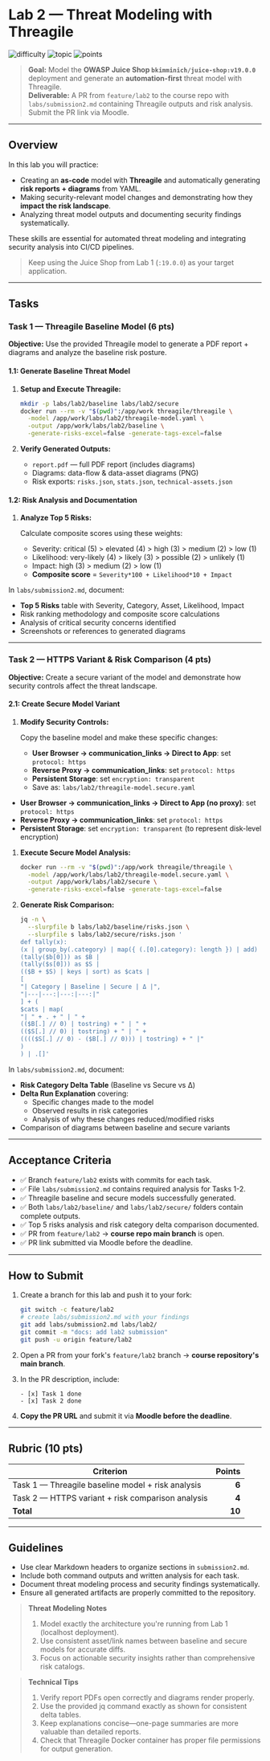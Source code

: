 # Lab 2 — Threat Modeling with Threagile

![difficulty](https://img.shields.io/badge/difficulty-beginner–intermediate-yellow)
![topic](https://img.shields.io/badge/topic-Threat%20Modeling%20(Threagile)-blue)
![points](https://img.shields.io/badge/points-10-orange)

> **Goal:** Model the **OWASP Juice Shop `bkimminich/juice-shop:v19.0.0`** deployment and generate an **automation-first** threat model with Threagile.  
> **Deliverable:** A PR from `feature/lab2` to the course repo with `labs/submission2.md` containing Threagile outputs and risk analysis. Submit the PR link via Moodle.

---

## Overview

In this lab you will practice:
- Creating an **as-code** model with **Threagile** and automatically generating **risk reports + diagrams** from YAML.
- Making security-relevant model changes and demonstrating how they **impact the risk landscape**.
- Analyzing threat model outputs and documenting security findings systematically.

These skills are essential for automated threat modeling and integrating security analysis into CI/CD pipelines.

> Keep using the Juice Shop from Lab 1 (`:19.0.0`) as your target application.

---

## Tasks

### Task 1 — Threagile Baseline Model (6 pts)

**Objective:** Use the provided Threagile model to generate a PDF report + diagrams and analyze the baseline risk posture.

#### 1.1: Generate Baseline Threat Model

1. **Setup and Execute Threagile:**

   ```bash
   mkdir -p labs/lab2/baseline labs/lab2/secure
   docker run --rm -v "$(pwd)":/app/work threagile/threagile \
     -model /app/work/labs/lab2/threagile-model.yaml \
     -output /app/work/labs/lab2/baseline \
     -generate-risks-excel=false -generate-tags-excel=false
   ```

2. **Verify Generated Outputs:**

   - `report.pdf` — full PDF report (includes diagrams)
   - Diagrams: data-flow & data-asset diagrams (PNG)
   - Risk exports: `risks.json`, `stats.json`, `technical-assets.json`

#### 1.2: Risk Analysis and Documentation

1. **Analyze Top 5 Risks:**

   Calculate composite scores using these weights:
   - Severity: critical (5) > elevated (4) > high (3) > medium (2) > low (1)
   - Likelihood: very-likely (4) > likely (3) > possible (2) > unlikely (1)
   - Impact: high (3) > medium (2) > low (1)
   - **Composite score** = `Severity*100 + Likelihood*10 + Impact`

In `labs/submission2.md`, document:
- **Top 5 Risks** table with Severity, Category, Asset, Likelihood, Impact
- Risk ranking methodology and composite score calculations
- Analysis of critical security concerns identified
- Screenshots or references to generated diagrams

---

### Task 2 — HTTPS Variant & Risk Comparison (4 pts)

**Objective:** Create a secure variant of the model and demonstrate how security controls affect the threat landscape.

#### 2.1: Create Secure Model Variant

1. **Modify Security Controls:**

   Copy the baseline model and make these specific changes:
   - **User Browser → communication_links → Direct to App**: set `protocol: https`
   - **Reverse Proxy → communication_links**: set `protocol: https`
   - **Persistent Storage**: set `encryption: transparent`
   - Save as: `labs/lab2/threagile-model.secure.yaml`

* **User Browser → communication_links → Direct to App (no proxy)**: set `protocol: https`
* **Reverse Proxy → communication_links**: set `protocol: https`
* **Persistent Storage**: set `encryption: transparent` (to represent disk-level encryption)

1. **Execute Secure Model Analysis:**

   ```bash
   docker run --rm -v "$(pwd)":/app/work threagile/threagile \
     -model /app/work/labs/lab2/threagile-model.secure.yaml \
     -output /app/work/labs/lab2/secure \
     -generate-risks-excel=false -generate-tags-excel=false
   ```

2. **Generate Risk Comparison:**

   ```bash
   jq -n \
     --slurpfile b labs/lab2/baseline/risks.json \
     --slurpfile s labs/lab2/secure/risks.json '
   def tally(x):
   (x | group_by(.category) | map({ (.[0].category): length }) | add) // {};
   (tally($b[0])) as $B |
   (tally($s[0])) as $S |
   (($B + $S) | keys | sort) as $cats |
   [
   "| Category | Baseline | Secure | Δ |",
   "|---|---:|---:|---:|"
   ] + (
   $cats | map(
   "| " + . + " | " +
   (($B[.] // 0) | tostring) + " | " +
   (($S[.] // 0) | tostring) + " | " +
   (((($S[.] // 0) - ($B[.] // 0))) | tostring) + " |"
   )
   ) | .[]'
   ```

In `labs/submission2.md`, document:
- **Risk Category Delta Table** (Baseline vs Secure vs Δ)
- **Delta Run Explanation** covering:
  - Specific changes made to the model
  - Observed results in risk categories
  - Analysis of why these changes reduced/modified risks
- Comparison of diagrams between baseline and secure variants

---

## Acceptance Criteria

- ✅ Branch `feature/lab2` exists with commits for each task.
- ✅ File `labs/submission2.md` contains required analysis for Tasks 1-2.
- ✅ Threagile baseline and secure models successfully generated.
- ✅ Both `labs/lab2/baseline/` and `labs/lab2/secure/` folders contain complete outputs.
- ✅ Top 5 risks analysis and risk category delta comparison documented.
- ✅ PR from `feature/lab2` → **course repo main branch** is open.
- ✅ PR link submitted via Moodle before the deadline.

---

## How to Submit

1. Create a branch for this lab and push it to your fork:

   ```bash
   git switch -c feature/lab2
   # create labs/submission2.md with your findings
   git add labs/submission2.md labs/lab2/
   git commit -m "docs: add lab2 submission"
   git push -u origin feature/lab2
   ```

2. Open a PR from your fork's `feature/lab2` branch → **course repository's main branch**.

3. In the PR description, include:

   ```text
   - [x] Task 1 done
   - [x] Task 2 done
   ```

4. **Copy the PR URL** and submit it via **Moodle before the deadline**.

---

## Rubric (10 pts)

| Criterion                                                    | Points |
| ------------------------------------------------------------ | -----: |
| Task 1 — Threagile baseline model + risk analysis           |  **6** |
| Task 2 — HTTPS variant + risk comparison analysis           |  **4** |
| **Total**                                                    | **10** |

---

## Guidelines

- Use clear Markdown headers to organize sections in `submission2.md`.
- Include both command outputs and written analysis for each task.
- Document threat modeling process and security findings systematically.
- Ensure all generated artifacts are properly committed to the repository.

> **Threat Modeling Notes**  
> 1. Model exactly the architecture you're running from Lab 1 (localhost deployment).  
> 2. Use consistent asset/link names between baseline and secure models for accurate diffs.  
> 3. Focus on actionable security insights rather than comprehensive risk catalogs.

> **Technical Tips**  
> 1. Verify report PDFs open correctly and diagrams render properly.  
> 2. Use the provided jq command exactly as shown for consistent delta tables.  
> 3. Keep explanations concise—one-page summaries are more valuable than detailed reports.  
> 4. Check that Threagile Docker container has proper file permissions for output generation.